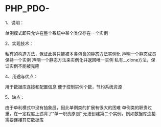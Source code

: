 # PHP_PDO-
1、说明：

单例模式即只允许在整个系统中某个类仅存在一个实例

2、实现技术：

私有的构造方法，保证此类只能被本类包含的静态方法实例化
声明一个静态成员保持一个实例
声明一个静态方法来实例化并返回唯一实例
私有__clone方法，保证实例不能被克隆

4、用途与优点：

用于数据库连接和配置信息
便于控制实例个数，节约系统资源

5、缺点：

由于单利模式中没有抽象层，因此单例类的扩展有很大的困难
单例类的职责过重，在一定程度上违背了“单一职责原则”
无法创建第二个实例，例如数据库连接需要连接其它数据库
